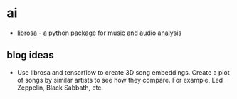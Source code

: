 # ai

* [librosa](http://librosa.github.io/librosa/) - a python package for music and audio analysis

## blog ideas

* Use librosa and tensorflow to create 3D song embeddings. Create a plot of songs by similar artists to see how they compare. For example, Led Zeppelin, Black Sabbath, etc.
